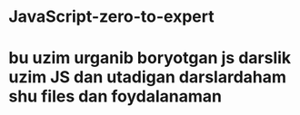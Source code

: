 # JavaScript-zero-to-expert
# bu uzim urganib boryotgan js darslik uzim JS dan utadigan darslardaham shu files dan foydalanaman
